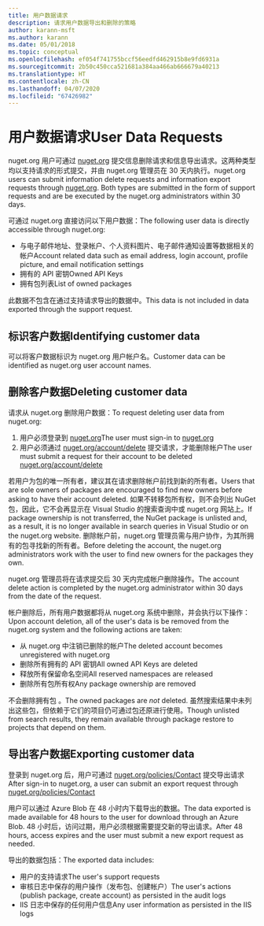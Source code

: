 ```yaml
---
title: 用户数据请求
description: 请求用户数据导出和删除的策略
author: karann-msft
ms.author: karann
ms.date: 05/01/2018
ms.topic: conceptual
ms.openlocfilehash: ef054f741755bccf56eedfd462915b8e9fd6931a
ms.sourcegitcommit: 2b50c450cca521681a384aa466ab666679a40213
ms.translationtype: HT
ms.contentlocale: zh-CN
ms.lasthandoff: 04/07/2020
ms.locfileid: "67426982"
---
```

# <a name="user-data-requests"></a><span data-ttu-id="f78f3-103">用户数据请求</span><span class="sxs-lookup"><span data-stu-id="f78f3-103">User Data Requests</span></span>

<span data-ttu-id="f78f3-104">nuget.org 用户可通过 [nuget.org](https://www.nuget.org) 提交信息删除请求和信息导出请求。这两种类型均以支持请求的形式提交，并由 nuget.org 管理员在 30 天内执行。</span><span class="sxs-lookup"><span data-stu-id="f78f3-104">nuget.org users can submit information delete requests and information export requests through [nuget.org](https://www.nuget.org). Both types are submitted in the form of support requests and are be executed by the nuget.org administrators within 30 days.</span></span>

<span data-ttu-id="f78f3-105">可通过 nuget.org 直接访问以下用户数据：</span><span class="sxs-lookup"><span data-stu-id="f78f3-105">The following user data is directly accessible through nuget.org:</span></span>

* <span data-ttu-id="f78f3-106">与电子邮件地址、登录帐户、个人资料图片、电子邮件通知设置等数据相关的帐户</span><span class="sxs-lookup"><span data-stu-id="f78f3-106">Account related data such as email address, login account, profile picture, and email notification settings</span></span>
* <span data-ttu-id="f78f3-107">拥有的 API 密钥</span><span class="sxs-lookup"><span data-stu-id="f78f3-107">Owned API Keys</span></span>
* <span data-ttu-id="f78f3-108">拥有包列表</span><span class="sxs-lookup"><span data-stu-id="f78f3-108">List of owned packages</span></span>

<span data-ttu-id="f78f3-109">此数据不包含在通过支持请求导出的数据中。</span><span class="sxs-lookup"><span data-stu-id="f78f3-109">This data is not included in data exported through the support request.</span></span>

## <a name="identifying-customer-data"></a><span data-ttu-id="f78f3-110">标识客户数据</span><span class="sxs-lookup"><span data-stu-id="f78f3-110">Identifying customer data</span></span>

<span data-ttu-id="f78f3-111">可以将客户数据标识为 nuget.org 用户帐户名。</span><span class="sxs-lookup"><span data-stu-id="f78f3-111">Customer data can be identified as nuget.org user account names.</span></span>

## <a name="deleting-customer-data"></a><span data-ttu-id="f78f3-112">删除客户数据</span><span class="sxs-lookup"><span data-stu-id="f78f3-112">Deleting customer data</span></span>

<span data-ttu-id="f78f3-113">请求从 nuget.org 删除用户数据：</span><span class="sxs-lookup"><span data-stu-id="f78f3-113">To request deleting user data from nuget.org:</span></span>

1. <span data-ttu-id="f78f3-114">用户必须登录到 [nuget.org](https://www.nuget.org)</span><span class="sxs-lookup"><span data-stu-id="f78f3-114">The user must sign-in to [nuget.org](https://www.nuget.org)</span></span>
1. <span data-ttu-id="f78f3-115">用户必须通过 [nuget.org/account/delete](https://www.nuget.org/account/delete) 提交请求，才能删除帐户</span><span class="sxs-lookup"><span data-stu-id="f78f3-115">The user must submit a request for their account to be deleted [nuget.org/account/delete](https://www.nuget.org/account/delete)</span></span>

<span data-ttu-id="f78f3-116">若用户为包的唯一所有者，建议其在请求删除帐户前找到新的所有者。</span><span class="sxs-lookup"><span data-stu-id="f78f3-116">Users that are sole owners of packages are encouraged to find new owners before asking to have their account deleted.</span></span> <span data-ttu-id="f78f3-117">如果不转移包所有权，则不会列出 NuGet 包，因此，它不会再显示在 Visual Studio 的搜索查询中或 nuget.org 网站上。</span><span class="sxs-lookup"><span data-stu-id="f78f3-117">If package ownership is not transferred, the NuGet package is unlisted and, as a result, it is no longer available in search queries in Visual Studio or on the nuget.org website.</span></span> <span data-ttu-id="f78f3-118">删除帐户前，nuget.org 管理员需与用户协作，为其所拥有的包寻找新的所有者。</span><span class="sxs-lookup"><span data-stu-id="f78f3-118">Before deleting the account, the nuget.org administrators work with the user to find new owners for the packages they own.</span></span>

<span data-ttu-id="f78f3-119">nuget.org 管理员将在请求提交后 30 天内完成帐户删除操作。</span><span class="sxs-lookup"><span data-stu-id="f78f3-119">The account delete action is completed by the nuget.org administrator within 30 days from the date of the request.</span></span>

<span data-ttu-id="f78f3-120">帐户删除后，所有用户数据都将从 nuget.org 系统中删除，并会执行以下操作：</span><span class="sxs-lookup"><span data-stu-id="f78f3-120">Upon account deletion, all of the user's data is be removed from the nuget.org system and the following actions are taken:</span></span>

* <span data-ttu-id="f78f3-121">从 nuget.org 中注销已删除的帐户</span><span class="sxs-lookup"><span data-stu-id="f78f3-121">The deleted account becomes unregistered with nuget.org</span></span>
* <span data-ttu-id="f78f3-122">删除所有拥有的 API 密钥</span><span class="sxs-lookup"><span data-stu-id="f78f3-122">All owned API Keys are deleted</span></span>
* <span data-ttu-id="f78f3-123">释放所有保留命名空间</span><span class="sxs-lookup"><span data-stu-id="f78f3-123">All reserved namespaces are released</span></span>
* <span data-ttu-id="f78f3-124">删除所有包所有权</span><span class="sxs-lookup"><span data-stu-id="f78f3-124">Any package ownership are removed</span></span>

<span data-ttu-id="f78f3-125">不会删除拥有包  。</span><span class="sxs-lookup"><span data-stu-id="f78f3-125">The owned packages are *not* deleted.</span></span> <span data-ttu-id="f78f3-126">虽然搜索结果中未列出这些包，但依赖于它们的项目仍可通过包还原进行使用。</span><span class="sxs-lookup"><span data-stu-id="f78f3-126">Though unlisted from search results, they remain available through package restore to projects that depend on them.</span></span>

## <a name="exporting-customer-data"></a><span data-ttu-id="f78f3-127">导出客户数据</span><span class="sxs-lookup"><span data-stu-id="f78f3-127">Exporting customer data</span></span>

<span data-ttu-id="f78f3-128">登录到 nuget.org 后，用户可通过 [nuget.org/policies/Contact](https://www.nuget.org/policies/Contact) 提交导出请求</span><span class="sxs-lookup"><span data-stu-id="f78f3-128">After sign-in to nuget.org, a user can submit an export request through [nuget.org/policies/Contact](https://www.nuget.org/policies/Contact)</span></span>

<span data-ttu-id="f78f3-129">用户可以通过 Azure Blob 在 48 小时内下载导出的数据。</span><span class="sxs-lookup"><span data-stu-id="f78f3-129">The data exported is made available for 48 hours to the user for download through an Azure Blob.</span></span> <span data-ttu-id="f78f3-130">48 小时后，访问过期，用户必须根据需要提交新的导出请求。</span><span class="sxs-lookup"><span data-stu-id="f78f3-130">After 48 hours, access expires and the user must submit a new export request as needed.</span></span>

<span data-ttu-id="f78f3-131">导出的数据包括：</span><span class="sxs-lookup"><span data-stu-id="f78f3-131">The exported data includes:</span></span>

* <span data-ttu-id="f78f3-132">用户的支持请求</span><span class="sxs-lookup"><span data-stu-id="f78f3-132">The user's support requests</span></span>
* <span data-ttu-id="f78f3-133">审核日志中保存的用户操作（发布包、创建帐户）</span><span class="sxs-lookup"><span data-stu-id="f78f3-133">The user's actions (publish package, create account) as persisted in the audit logs</span></span>
* <span data-ttu-id="f78f3-134">IIS 日志中保存的任何用户信息</span><span class="sxs-lookup"><span data-stu-id="f78f3-134">Any user information as persisted in the IIS logs</span></span>

